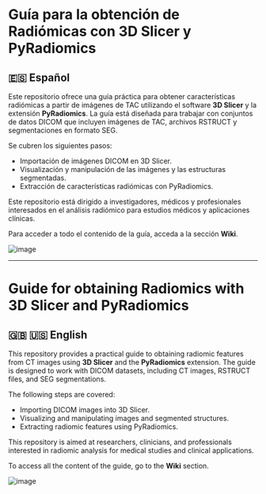 # Guía para la obtención de Radiómicas con 3D Slicer y PyRadiomics  

## 🇪🇸 **Español**  
Este repositorio ofrece una guía práctica para obtener características radiómicas a partir de imágenes de TAC utilizando el software **3D Slicer** y la extensión **PyRadiomics**. La guía está diseñada para trabajar con conjuntos de datos DICOM que incluyen imágenes de TAC, archivos RSTRUCT y segmentaciones en formato SEG.  

Se cubren los siguientes pasos:  
- Importación de imágenes DICOM en 3D Slicer.  
- Visualización y manipulación de las imágenes y las estructuras segmentadas.  
- Extracción de características radiómicas con PyRadiomics.  

Este repositorio está dirigido a investigadores, médicos y profesionales interesados en el análisis radiómico para estudios médicos y aplicaciones clínicas.  

Para acceder a todo el contenido de la guía, acceda a la sección **Wiki**.

![image](https://github.com/user-attachments/assets/f2a6eca0-488b-41d1-ad84-45ed57612238)

---

# Guide for obtaining Radiomics with 3D Slicer and PyRadiomics

## 🇬🇧 🇺🇸 **English**  
This repository provides a practical guide to obtaining radiomic features from CT images using **3D Slicer** and the **PyRadiomics** extension. The guide is designed to work with DICOM datasets, including CT images, RSTRUCT files, and SEG segmentations.  

The following steps are covered:  
- Importing DICOM images into 3D Slicer.  
- Visualizing and manipulating images and segmented structures.  
- Extracting radiomic features using PyRadiomics.  

This repository is aimed at researchers, clinicians, and professionals interested in radiomic analysis for medical studies and clinical applications.  

To access all the content of the guide, go to the **Wiki** section.

![image](https://github.com/user-attachments/assets/8ad91281-f869-49d7-b8ad-befda8f0c472)
